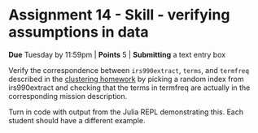 # Assignment 14 - Skill - verifying assumptions in data

**Due** Tuesday by 11:59pm | **Points** 5 | **Submitting** a text entry box

Verify the correspondence between `irs990extract`, `terms`, and `termfreq` described in the [clustering homework](./assignment15-h-clustering.md) by picking a random index from irs990extract and checking that the terms in termfreq are actually in the corresponding mission description.

Turn in code with output from the Julia REPL demonstrating this. Each student should have a different example.
